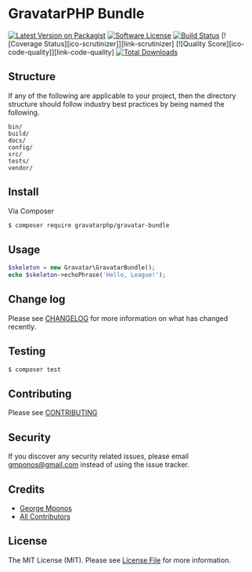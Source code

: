 # GravatarPHP Bundle

[![Latest Version on Packagist][ico-version]][link-packagist]
[![Software License][ico-license]](LICENSE.md)
[![Build Status][ico-travis]][link-travis]
[![Coverage Status][ico-scrutinizer]][link-scrutinizer]
[![Quality Score][ico-code-quality]][link-code-quality]
[![Total Downloads][ico-downloads]][link-downloads]

## Structure

If any of the following are applicable to your project, then the directory structure should follow industry best practices by being named the following.

```
bin/        
build/
docs/
config/
src/
tests/
vendor/
```


## Install

Via Composer

``` bash
$ composer require gravatarphp/gravatar-bundle
```

## Usage

``` php
$skeleton = new Gravatar\GravatarBundle();
echo $skeleton->echoPhrase('Hello, League!');
```

## Change log

Please see [CHANGELOG](CHANGELOG.md) for more information on what has changed recently.

## Testing

``` bash
$ composer test
```

## Contributing

Please see [CONTRIBUTING](CONTRIBUTING.md)

## Security

If you discover any security related issues, please email gmponos@gmail.com instead of using the issue tracker.

## Credits

- [George Mponos][link-author]
- [All Contributors][link-contributors]

## License

The MIT License (MIT). Please see [License File](LICENSE.md) for more information.

[ico-version]: https://img.shields.io/packagist/v/gravatarphp/gravatar-bundle.svg?style=flat-square
[ico-license]: https://img.shields.io/badge/license-MIT-brightgreen.svg?style=flat-square
[ico-travis]: https://img.shields.io/travis/gravatarphp/gravatar-bundle/master.svg?style=flat-square
[ico-downloads]: https://img.shields.io/packagist/dt/gravatarphp/gravatar-bundle.svg?style=flat-square

[link-packagist]: https://packagist.org/packages/gravatarphp/gravatar-bundle
[link-travis]: https://travis-ci.org/gravatarphp/gravatar-bundle
[link-downloads]: https://packagist.org/packages/gravatarphp/gravatar-bundle
[link-author]: https://github.com/gmponos
[link-contributors]: ../../contributors
